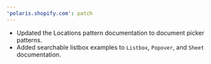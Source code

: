 ```yaml
---
'polaris.shopify.com': patch
---
```


- Updated the Locations pattern documentation to document picker patterns.
- Added searchable listbox examples to `Listbox`, `Popover`, and `Sheet` documentation.
